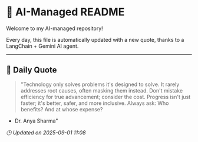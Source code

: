 # 🧠 AI-Managed README

Welcome to my AI-managed repository!

Every day, this file is automatically updated with a new quote, thanks to a LangChain + Gemini AI agent.

---

## 📅 Daily Quote

> "Technology only solves problems it's designed to solve.
It rarely addresses root causes, often masking them instead.
Don't mistake efficiency for true advancement; consider the cost.
Progress isn't just faster; it's better, safer, and more inclusive.
Always ask: Who benefits? And at whose expense?

- Dr. Anya Sharma"

*🕒 Updated on 2025-09-01 11:08*